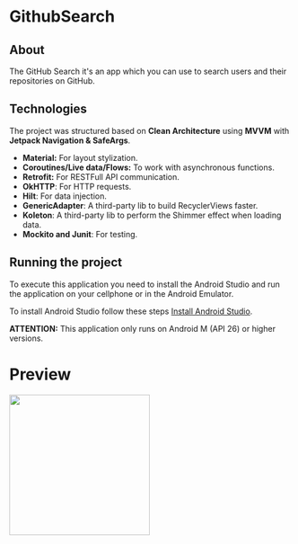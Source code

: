 # GithubSearch

## About

The GitHub Search it's an app which you can use to search users and their repositories on GitHub.

## Technologies

The project was structured based on **Clean Architecture** using **MVVM** with **Jetpack Navigation & SafeArgs**.

- **Material:** For layout stylization.
- **Coroutines/Live data/Flows:** To work with asynchronous functions.
- **Retrofit:** For RESTFull API communication.
- **OkHTTP**: For HTTP requests.
- **Hilt**: For data injection.
- **GenericAdapter**: A third-party lib to build RecyclerViews faster.
- **Koleton**: A third-party lib to perform the Shimmer effect when loading data.
- **Mockito and Junit**: For testing.

## Running the project

To execute this application you need to install the Android Studio and run the application on your cellphone or in the Android Emulator.

To install Android Studio follow these steps  [Install Android Studio](https://developer.android.com/studio/install).

**ATTENTION:** This application only runs on Android M (API 26) or higher versions.

# Preview
<img src="https://github.com/matheusrmribeiro/GithubSearch/assets/43149218/0ff51238-ca17-4707-9da5-a4ac19ca31c0" height="250"/>
